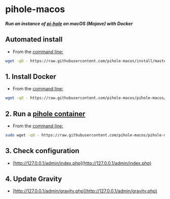 # pihole-macos

##### Run an instance of [pi-hole](https://github.com/pi-hole/pi-hole) on macOS (Mojave) with Docker

## Automated install

- From the [command line:](file:///Applications/Utilities/Terminal.app)

```bash
wget -qO - https://raw.githubusercontent.com/pihole-macos/install/master/auto | bash

```


## 1. Install Docker

- From the [command line:](file:///Applications/Utilities/Terminal.app)

```bash
wget -qO - https://raw.githubusercontent.com/pihole-macos/pihole-macos/master/installDocker.sh | bash

```

## 2. Run a [pihole container](https://hub.docker.com/r/pihole/pihole)

- From the [command line:](file:///Applications/Utilities/Terminal.app)

```bash
sudo wget -qO - https://raw.githubusercontent.com/pihole-macos/pihole-macos/master/run | bash

```
## 3. Check configuration

- [http://127.0.0.1/admin/index.php](http://127.0.0.1/admin/index.php)

## 4. Update Gravity

- [http://127.0.0.1/admin/gravity.php](http://127.0.0.1/admin/gravity.php)